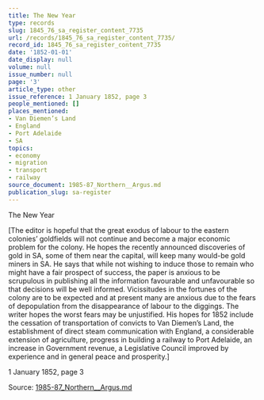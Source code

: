```yaml
---
title: The New Year
type: records
slug: 1845_76_sa_register_content_7735
url: /records/1845_76_sa_register_content_7735/
record_id: 1845_76_sa_register_content_7735
date: '1852-01-01'
date_display: null
volume: null
issue_number: null
page: '3'
article_type: other
issue_reference: 1 January 1852, page 3
people_mentioned: []
places_mentioned:
- Van Diemen’s Land
- England
- Port Adelaide
- SA
topics:
- economy
- migration
- transport
- railway
source_document: 1985-87_Northern__Argus.md
publication_slug: sa-register
---
```


The New Year

[The editor is hopeful that the great exodus of labour to the eastern colonies’ goldfields will not continue and become a major economic problem for the colony.  He hopes the recently announced discoveries of gold in SA, some of them near the capital, will keep many would-be gold miners in SA.  He says that while not wishing to induce those to remain who might have a fair prospect of success, the paper is anxious to be scrupulous in publishing all the information favourable and unfavourable so that decisions will be well informed.  Vicissitudes in the fortunes of the colony are to be expected and at present many are anxious due to the fears of depopulation from the disappearance of labour to the diggings.  The writer hopes the worst fears may be unjustified.  His hopes for 1852 include the cessation of transportation of convicts to Van Diemen’s Land, the establishment of direct steam communication with England, a considerable extension of agriculture, progress in building a railway to Port Adelaide, an increase in Government revenue, a Legislative Council improved by experience and in general peace and prosperity.]

1 January 1852, page 3

Source: [1985-87_Northern__Argus.md](/downloads/markdown/1985-87_Northern__Argus.md)
